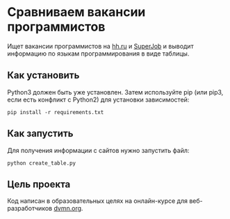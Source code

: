 # Сравниваем вакансии программистов
Ищет вакансии программистов на [hh.ru](https://hh.ru/) и [SuperJob](https://www.superjob.ru/) и выводит информацию по языкам программирования в виде таблицы.
## Как установить
Python3 должен быть уже установлен. Затем используйте pip (или pip3, если есть конфликт с Python2) для установки зависимостей:
```
pip install -r requirements.txt
```
## Как запустить
Для получения информации с сайтов нужно запустить файл:
```
python create_table.py
```
## Цель проекта
Код написан в образовательных целях на онлайн-курсе для веб-разработчиков [dvmn.org](https://dvmn.org). 
